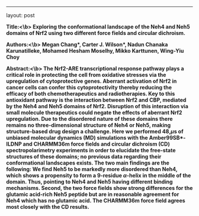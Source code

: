 ---
layout: post

<b>Title:<\b>
Exploring the conformational landscape of the Neh4 and Neh5 domains of Nrf2 using two different force fields and circular dichroism.

<b>Authors:<\b>
Megan Chang*, Carter J. Wilson*, Nadun Chanaka Karunatilleke, Mohamed Hesham Moselhy, Mikko Karttunen, Wing-Yiu Choy


<b>Abstract:<\b>
  The Nrf2-ARE transcriptional response pathway plays a critical role in protecting the cell from oxidative stresses via the upregulation of cytoprotective genes. Aberrant activation of Nrf2 in cancer cells can confer this cytoprotectivity thereby reducing the efficacy of both chemotherapeutics and radiotherapies. Key to this antioxidant pathway is the interaction between Nrf2 and CBP, mediated by the Neh4 and Neh5 domains of Nrf2. Disruption of this interaction via small molecule therapeutics could negate the effects of aberrant Nrf2 upregulation. Due to the disordered nature of these domains there remains no three-dimensional structure of Neh4 or Neh5, making structure-based drug design a challenge. Here we performed 48\,$\mu$s of unbiased molecular dynamics (MD) simulations with the Amber99SB*-ILDNP and CHARMM36m force fields and circular dichroism (CD) spectropolarimetry experiments in order to elucidate the free-state structures of these domains; no previous data regarding their conformational landscapes exists. The two main findings are the following: We find Neh5 to be markedly more disordered than Neh4, which shows a propensity to form a 9-residue $\alpha$-helix in the middle of the domain. Thus, pointing to Neh4 and Neh5 having different binding mechanisms. Second, the two force fields show strong differences for the glutamic acid-rich Neh5 peptide but are in reasonable agreement for Neh4 which has no glutamic acid. The CHARMM36m force field agrees most closely with the CD results.
